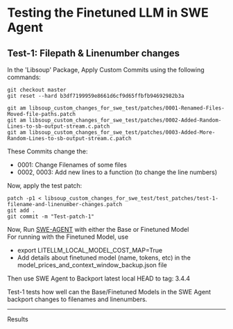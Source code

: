 # Testing the Finetuned LLM in SWE Agent

## Test-1: Filepath & Linenumber changes

In the 'Libsoup' Package, Apply Custom Commits using the following commands:
```
git checkout master
git reset --hard b3df7199959e8661d6cf9d65ffbfb94692982b3a

git am libsoup_custom_changes_for_swe_test/patches/0001-Renamed-Files-Moved-file-paths.patch
git am libsoup_custom_changes_for_swe_test/patches/0002-Added-Random-Lines-to-sb-output-stream.c.patch
git am libsoup_custom_changes_for_swe_test/patches/0003-Added-More-Random-Lines-to-sb-output-stream.c.patch
```

These Commits change the:
- 0001: Change Filenames of some files  
- 0002, 0003: Add new lines to a function (to change the line numbers)

Now, apply the test patch:
```
patch -p1 < libsoup_custom_changes_for_swe_test/test_patches/test-1-filename-and-linenumber-changes.patch
git add .
git commit -m "Test-patch-1"
```

Now, Run [SWE-AGENT](https://dev.azure.com/mariner-org/mariner/_git/AllSpark) with either the Base or Finetuned Model  
For running with the Finetuned Model, use 
- export LITELLM_LOCAL_MODEL_COST_MAP=True
- Add details about finetuned model (name, tokens, etc) in the model_prices_and_context_window_backup.json file

Then use SWE Agent to Backport latest local HEAD to tag: 3.4.4

Test-1 tests how well can the Base/Finetuned Models in the SWE Agent backport changes to filenames and linenumbers.

---
Results
